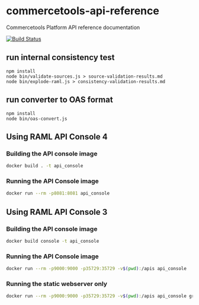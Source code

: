 # commercetools-api-reference
Commercetools Platform API reference documentation

[![Build Status](https://travis-ci.org/commercetools/commercetools-api-reference.svg?branch=master)](https://travis-ci.org/commercetools/commercetools-api-reference)

## run internal consistency test
```
npm install
node bin/validate-sources.js > source-validation-results.md
node bin/explode-raml.js > consistency-validation-results.md
```
## run converter to OAS format
```
npm install
node bin/oas-convert.js
```


## Using RAML API Console 4

### Building the API console image

```bash
docker build . -t api_console
```

### Running the API Console image

```bash
docker run --rm -p8081:8081 api_console
```


## Using RAML API Console 3

### Building the API console image

```bash
docker build console -t api_console
```

### Running the API Console image

```bash
docker run --rm -p9000:9000 -p35729:35729 -v$(pwd):/apis api_console
```

### Running the static webserver only

```bash
docker run --rm -p9000:9000 -p35729:35729 -v$(pwd):/apis api_console grunt connect:livereload:keepalive
```
